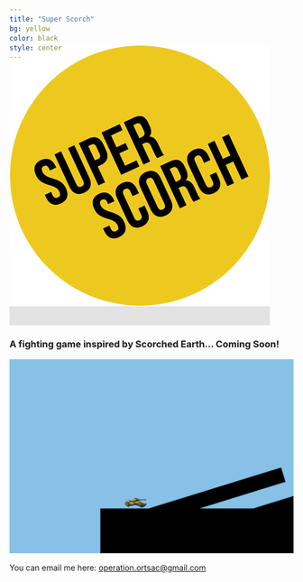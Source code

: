 ```yaml
---
title: "Super Scorch"
bg: yellow
color: black
style: center
---
```

<span class="fa-stack subtlecircle" style="font-size:140px; background:rgba(0,0,0,0.1)">
  <img src="img/face.png" style="margin-top:-42px;" />
</span>

<br>

### A fighting game inspired by Scorched Earth... Coming Soon!

<img src="img/tank.gif" />

You can email me here: [operation.ortsac@gmail.com](mailto:operation.ortsac@gmail.com) 
